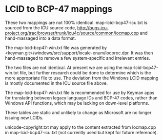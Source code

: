 # LCID to BCP-47 mappings

These two mappings are not 100% identical. map-lcid-bcp47-icu.txt is sourced from the ICU source code, 
http://bugs.icu-project.org/trac/browser/trunk/icu4c/source/common/locmap.cpp and hand-massaged into a
data format.

The map-lcid-bcp47-win.txt file was generated by <keyman.git>/windows/src/support/locale-enum/locproc.dpr.
It was then hand-massaged to remove a few system-specific and irrelevant entries.

The two files are not identical. At present we are using the map-lcid-bcp47-win.txt file, but further
research could be done to determine which is the more appropriate file to use. The deviation from the 
Windows LCID mapping is mostly documented in the ICU source file above.

The map-lcid-bcp47-win.txt file is recommended for use by Keyman apps for translating between legacy
language IDs and BCP-47 codes, rather than Windows API functions, which may be lacking on down-level
platforms.

These tables are static and unlikely to change as Microsoft are no longer issuing new LCIDs.

unicode-copyright.txt may apply to the content extracted from locmap.cpp in map-lcid-bcp47-icu.txt
(not currently used but kept for future reference).
